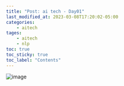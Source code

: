 ```yaml
---
title: "Post: ai tech - Day01"
last_modified_at: 2023-03-08T17:20:02-05:00
categories:
    - aitech
tages:
    - aitech
    - nlp
toc: true
toc_sticky: true
toc_label: "Contents"
---
```


![image](../../../image/aitech.png)